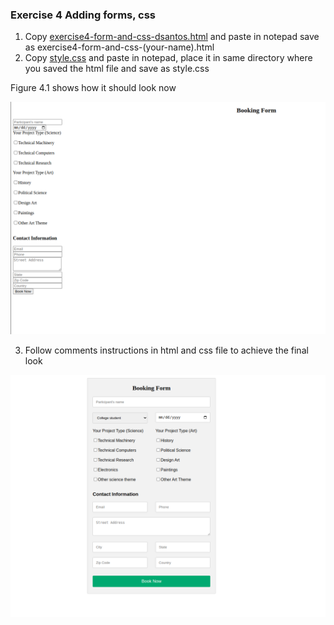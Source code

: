 ### Exercise 4 Adding forms, css
1. Copy [exercise4-form-and-css-dsantos.html](https://github.com/milkylee/webdev2425/blob/master/1stsem_24-25/activities/exercise4-form-and-css-dsantos.html) and paste in notepad save as exercise4-form-and-css-(your-name).html
2. Copy [style.css](https://github.com/milkylee/webdev2425/blob/master/1stsem_24-25/activities/style.css) and paste in notepad, place it in same directory where you saved the html file and save as style.css

Figure 4.1 shows how it should look now

![Figure 4.1](/1stsem_24-25/activities/exercise4-initial.png)

3. Follow comments instructions in html and css file to achieve the final look

![Figure 4.2](/1stsem_24-25/activities/exercise4-output.png)

